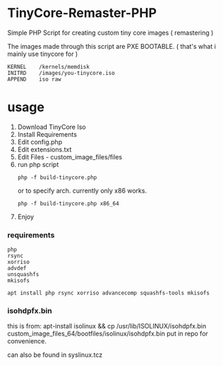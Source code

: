 # TinyCore-Remaster-PHP
Simple PHP Script for creating custom tiny core images ( remastering )

The images made through this script are PXE BOOTABLE. ( that's what i mainly use tinycore for )

```
KERNEL    /kernels/memdisk
INITRD    /images/you-tinycore.iso
APPEND    iso raw
```

# usage
1.  Download TinyCore Iso
2.  Install Requirements
3.  Edit config.php
4.  Edit extensions.txt
5.  Edit Files - custom_image_files/files
6.  run php script
    ```
    php -f build-tinycore.php
    ```
    or to specify arch. currently only x86 works. 
    ```
    php -f build-tinycore.php x86_64
    ```
7. Enjoy



### requirements
```
php
rsync
xorriso
advdef
unsquashfs
mkisofs
```
```
apt install php rsync xorriso advancecomp squashfs-tools mkisofs
```

### isohdpfx.bin
this is from: apt-install isolinux && cp /usr/lib/ISOLINUX/isohdpfx.bin custom_image_files_64/bootfiles/isolinux/isohdpfx.bin
put in repo for convenience. 

can also be found in syslinux.tcz
